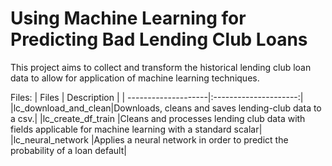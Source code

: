 # Using Machine Learning for Predicting Bad Lending Club Loans

This project aims to collect and transform the historical lending club loan data to allow for application of machine learning techniques.

Files:
| Files               | Description           |
| --------------------|:---------------------:|
|lc_download_and_clean|Downloads, cleans and saves lending-club data to a csv.|
|lc_create_df_train   |Cleans and processes lending club data with fields applicable for machine learning with a standard scalar|
|lc_neural_network    |Applies a neural network in order to predict the probability of a loan default|


